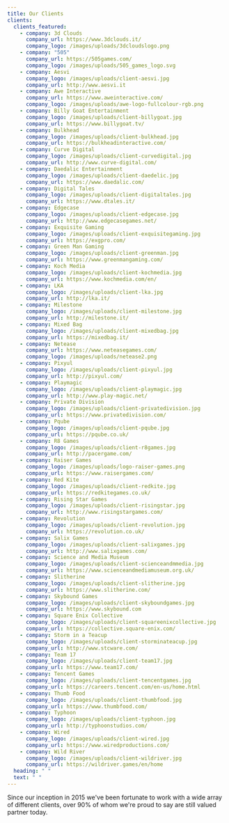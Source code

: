 ```yaml
---
title: Our Clients
clients:
  clients_featured:
    - company: 3d Clouds
      company_url: https://www.3dclouds.it/
      company_logo: /images/uploads/3dcloudslogo.png
    - company: "505"
      company_url: https://505games.com/
      company_logo: /images/uploads/505_games_logo.svg
    - company: Aesvi
      company_logo: /images/uploads/client-aesvi.jpg
      company_url: http://www.aesvi.it
    - company: Awe Interactive
      company_url: https://www.aweinteractive.com/
      company_logo: /images/uploads/awe-logo-fullcolour-rgb.png
    - company: Billy Goat Entertainment
      company_logo: /images/uploads/client-billygoat.jpg
      company_url: https://www.billygoat.tv/
    - company: Bulkhead
      company_logo: /images/uploads/client-bulkhead.jpg
      company_url: https://bulkheadinteractive.com/
    - company: Curve Digital
      company_logo: /images/uploads/client-curvedigital.jpg
      company_url: http://www.curve-digital.com/
    - company: Daedalic Entertainment
      company_logo: /images/uploads/client-daedelic.jpg
      company_url: https://www.daedalic.com/
    - company: Digital Tales
      company_logo: /images/uploads/client-digitaltales.jpg
      company_url: https://www.dtales.it/
    - company: Edgecase
      company_logo: /images/uploads/client-edgecase.jpg
      company_url: http://www.edgecasegames.net/
    - company: Exquisite Gaming
      company_logo: /images/uploads/client-exquisitegaming.jpg
      company_url: https://exgpro.com/
    - company: Green Man Gaming
      company_logo: /images/uploads/client-greenman.jpg
      company_url: https://www.greenmangaming.com/
    - company: Koch Media
      company_logo: /images/uploads/client-kochmedia.jpg
      company_url: https://www.kochmedia.com/en/
    - company: LKA
      company_logo: /images/uploads/client-lka.jpg
      company_url: http://lka.it/
    - company: Milestone
      company_logo: /images/uploads/client-milestone.jpg
      company_url: http://milestone.it/
    - company: Mixed Bag
      company_logo: /images/uploads/client-mixedbag.jpg
      company_url: https://mixedbag.it/
    - company: Netease
      company_url: https://www.neteasegames.com/
      company_logo: /images/uploads/netease2.png
    - company: Pixyul
      company_logo: /images/uploads/client-pixyul.jpg
      company_url: http://pixyul.com/
    - company: Playmagic
      company_logo: /images/uploads/client-playmagic.jpg
      company_url: http://www.play-magic.net/
    - company: Private Division
      company_logo: /images/uploads/client-privatedivision.jpg
      company_url: https://www.privatedivision.com/
    - company: Pqube
      company_logo: /images/uploads/client-pqube.jpg
      company_url: https://pqube.co.uk/
    - company: R8 Games
      company_logo: /images/uploads/client-r8games.jpg
      company_url: http://pacergame.com/
    - company: Raiser Games
      company_logo: /images/uploads/logo-raiser-games.png
      company_url: https://www.raisergames.com/
    - company: Red Kite
      company_logo: /images/uploads/client-redkite.jpg
      company_url: https://redkitegames.co.uk/
    - company: Rising Star Games
      company_logo: /images/uploads/client-risingstar.jpg
      company_url: http://www.risingstargames.com/
    - company: Revolution
      company_logo: /images/uploads/client-revolution.jpg
      company_url: https://revolution.co.uk/
    - company: Salix Games
      company_logo: /images/uploads/client-salixgames.jpg
      company_url: http://www.salixgames.com/
    - company: Science and Media Museum
      company_logo: /images/uploads/client-scienceandmmedia.jpg
      company_url: https://www.scienceandmediamuseum.org.uk/
    - company: Slitherine
      company_logo: /images/uploads/client-slitherine.jpg
      company_url: https://www.slitherine.com/
    - company: Skybound Games
      company_logo: /images/uploads/client-skyboundgames.jpg
      company_url: https://www.skybound.com
    - company: Square Enix Collective
      company_logo: /images/uploads/client-squareenixcollective.jpg
      company_url: https://collective.square-enix.com/
    - company: Storm in a Teacup
      company_logo: /images/uploads/client-storminateacup.jpg
      company_url: http://www.stcware.com/
    - company: Team 17
      company_logo: /images/uploads/client-team17.jpg
      company_url: https://www.team17.com/
    - company: Tencent Games
      company_logo: /images/uploads/client-tencentgames.jpg
      company_url: https://careers.tencent.com/en-us/home.html
    - company: Thumb Food
      company_logo: /images/uploads/client-thumbfood.jpg
      company_url: https://www.thumbfood.com/
    - company: Typhoon
      company_logo: /images/uploads/client-typhoon.jpg
      company_url: http://typhoonstudios.com/
    - company: Wired
      company_logo: /images/uploads/client-wired.jpg
      company_url: https://www.wiredproductions.com/
    - company: Wild River
      company_logo: /images/uploads/client-wildriver.jpg
      company_url: https://wildriver.games/en/home
  heading: " "
  text: " "
---
```

Since our inception in 2015 we've been fortunate to work with a wide array of different clients, over 90% of whom we're proud to say are still valued partner today.

